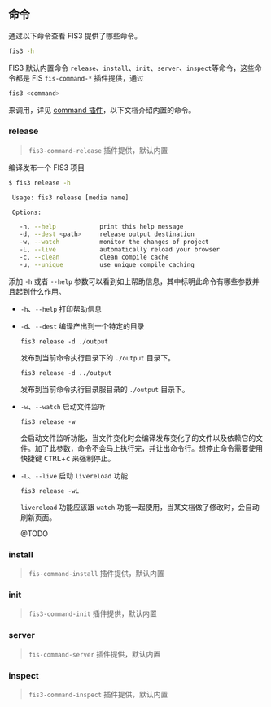 ## 命令

通过以下命令查看 FIS3 提供了哪些命令。

```bash
fis3 -h
```

FIS3 默认内置命令 `release`、`install`、`init`、`server`、`inspect`等命令，这些命令都是 FIS `fis-command-*` 插件提供，通过

```bash
fis3 <command>
```

来调用，详见 [command 插件]()，以下文档介绍内置的命令。

### release

> `fis3-command-release` 插件提供，默认内置

编译发布一个 FIS3 项目

```bash
$ fis3 release -h

 Usage: fis3 release [media name]

 Options:

   -h, --help            print this help message
   -d, --dest <path>     release output destination
   -w, --watch           monitor the changes of project
   -L, --live            automatically reload your browser
   -c, --clean           clean compile cache
   -u, --unique          use unique compile caching
```

添加 `-h` 或者 `--help` 参数可以看到如上帮助信息，其中标明此命令有哪些参数并且起到什么作用。

- `-h`、`--help` 打印帮助信息
- `-d`、`--dest` 编译产出到一个特定的目录

  ```
  fis3 release -d ./output
  ```
  发布到当前命令执行目录下的 `./output` 目录下。

  ```
  fis3 release -d ../output
  ```
  发布到当前命令执行目录服目录的 `./output` 目录下。

- `-w`、`--watch` 启动文件监听

  ```
  fis3 release -w
  ```
  会启动文件监听功能，当文件变化时会编译发布变化了的文件以及依赖它的文件。加了此参数，命令不会马上执行完，并让出命令行。想停止命令需要使用快捷键 <kbd>CTRL</kbd>+<kbd>c</kbd> 来强制停止。

- `-L`、`--live` 启动 `livereload` 功能

  ```
  fis3 release -wL
  ```

  `livereload` 功能应该跟 `watch` 功能一起使用，当某文档做了修改时，会自动刷新页面。

  @TODO

### install

> `fis-command-install` 插件提供，默认内置


### init
> `fis3-command-init` 插件提供，默认内置


### server

> `fis-command-server` 插件提供，默认内置


### inspect

> `fis3-command-inspect` 插件提供，默认内置

